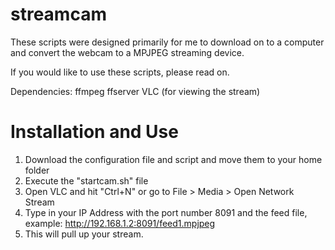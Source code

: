 # streamcam

These scripts were designed primarily for me to download on to a computer and convert the webcam to a MPJPEG streaming device. 

If you would like to use these scripts, please read on.

Dependencies:
ffmpeg
ffserver
VLC (for viewing the stream)

# Installation and Use
1. Download the configuration file and script and move them to your home folder
2. Execute the "startcam.sh" file
3. Open VLC and hit "Ctrl+N" or go to File > Media > Open Network Stream
4. Type in your IP Address with the port number 8091 and the feed file, example: http://192.168.1.2:8091/feed1.mpjpeg
5. This will pull up your stream.
